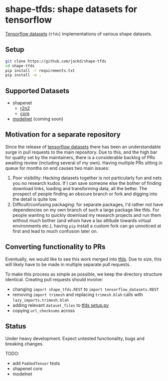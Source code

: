 # shape-tfds: shape datasets for tensorflow

[Tensorflow datasets][tfds] (`tfds`) implementations of various shape datasets.

## Setup

```bash
git clone https://github.com/jackd/shape-tfds
cd shape-tfds
pip install -r requirements.txt
pip install -e .
```

## Supported Datasets

* shapenet
  * [r2n2](shape_tfds/shapenet/r2n2.py)
  * [core](shape_tfds/shapenet/core.py)
* [modelnet](shape_tfds/modelnet/__init__.py) (coming soon)

## Motivation for a separate repository

Since the release of [tensorflow datasets][tfds] there has been an understandable surge in pull requests to the main repository. Due to this, and the high bar for quality set by the maintainers, there is a considerable backlog of PRs awaiting review (including several of my own). Having multiple PRs sitting in queue for months on end causes two main issues:

1. Poor visibility: Hacking datasets together is not particularly fun and nets you no research kudos. If I can save someone else the bother of finding download links, loading and transforming data, all the better. The prospect of people finding an obscure branch or fork and digging into the detail is quite low.
2. Difficult/confusing packaging: for separate packages, I'd rather not have dependencies on my own branch of such a large package like tfds. For people wanting to quickly download my research projects and run them without much bother (and whom have a lax attitude towards virtual environments etc.), having `pip` install a custom fork can go unnoticed at first and lead to much confusion later on.

## Converting functionality to PRs

Eventually, we would like to see this work merged into [tfds][tfds]. Due to size, this will likely have to be made in multiple separate pull requests.

To make this process as simple as possible, we keep the directory structure identical. Creating pull requests should involve:

* changing `import shape_tfds.REST` to `import tensorflow_datasets.REST`
* removing `import trimesh` and replacing `trimesh.blah` calls with `lazy_imports.trimesh.blah`
* adding relevant `dataset_files` to [tfds setup.py](https://github.com/tensorflow_datasets/blob/master/tensorflow_datasets/setup.py)
* copying `url_checksums` across

## Status

Under heavy development. Expect untested functionality, bugs and breaking changes.

TODO:

* add `PaddedTensor` tests
* shapenet core
* modelnet

[tfds]: https://github.com/tensorflow/datasets

